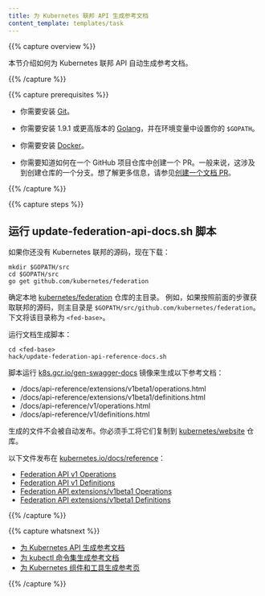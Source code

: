 ```yaml
---
title: 为 Kubernetes 联邦 API 生成参考文档
content_template: templates/task
---
```


<!--
---
title: Generating Reference Documentation for Kubernetes Federation API
content_template: templates/task
---
-->

{{% capture overview %}}

<!--
This page shows how to automatically generate reference pages for the
Kubernetes Federation API.
-->

本节介绍如何为 Kubernetes 联邦 API 自动生成参考文档。

{{% /capture %}}


{{% capture prerequisites %}}

<!--
* You need to have
[Git](https://git-scm.com/book/en/v2/Getting-Started-Installing-Git)
installed.
-->

* 你需要安装 [Git](https://git-scm.com/book/en/v2/Getting-Started-Installing-Git)。

<!--
* You need to have
[Golang](https://golang.org/doc/install) version 1.9.1 or later installed,
and your `$GOPATH` environment variable must be set.
-->

* 你需要安装 1.9.1 或更高版本的 [Golang](https://golang.org/doc/install)，并在环境变量中设置你的 `$GOPATH`。

<!--
* You need to have
[Docker](https://docs.docker.com/engine/installation/) installed.
-->

* 你需要安装 [Docker](https://docs.docker.com/engine/installation/)。

<!--
* You need to know how to create a pull request to a GitHub repository.
Typically, this involves creating a fork of the repository. For more
information, see
[Creating a Documentation Pull Request](/docs/home/contribute/create-pull-request/).
-->

* 你需要知道如何在一个 GitHub 项目仓库中创建一个 PR。一般来说，这涉及到创建仓库的一个分支。想了解更多信息，请参见[创建一个文档 PR](/docs/home/contribute/create-pull-request/)。

{{% /capture %}}


{{% capture steps %}}

<!--
## Running the update-federation-api-docs.sh script
-->

## 运行 update-federation-api-docs.sh 脚本

<!--
If you don't already have the Kubernetes federation source code, get it now:
-->

如果你还没有 Kubernetes 联邦的源码，现在下载：

```shell
mkdir $GOPATH/src
cd $GOPATH/src
go get github.com/kubernetes/federation
```

<!--
Determine the base directory of your local
[kubernetes/federation](https://github.com/kubernetes/federation) repository.
For example, if you followed the preceding step to get the federation source
code, your base directory is `$GOPATH/src/github.com/kubernetes/federation.`
The remaining steps refer to your base directory as `<fed-base>`.
-->

确定本地 [kubernetes/federation](https://github.com/kubernetes/federation) 仓库的主目录。
例如，如果按照前面的步骤获取联邦的源码，则主目录是 `$GOPATH/src/github.com/kubernetes/federation`。
下文将该目录称为 `<fed-base>`。

<!--
Run the doc generation script:
-->

运行文档生成脚本：

```shell
cd <fed-base>
hack/update-federation-api-reference-docs.sh
```

<!--
The script runs the
[k8s.gcr.io/gen-swagger-docs](https://console.cloud.google.com/gcr/images/google-containers/GLOBAL/gen-swagger-docs?gcrImageListquery=%255B%255D&gcrImageListpage=%257B%2522t%2522%253A%2522%2522%252C%2522i%2522%253A0%257D&gcrImageListsize=50&gcrImageListsort=%255B%257B%2522p%2522%253A%2522uploaded%2522%252C%2522s%2522%253Afalse%257D%255D)
image to generate this set of reference docs:
-->

脚本运行 [k8s.gcr.io/gen-swagger-docs](https://console.cloud.google.com/gcr/images/google-containers/GLOBAL/gen-swagger-docs?gcrImageListquery=%255B%255D&gcrImageListpage=%257B%2522t%2522%253A%2522%2522%252C%2522i%2522%253A0%257D&gcrImageListsize=50&gcrImageListsort=%255B%257B%2522p%2522%253A%2522uploaded%2522%252C%2522s%2522%253Afalse%257D%255D) 镜像来生成以下参考文档：

* /docs/api-reference/extensions/v1beta1/operations.html
* /docs/api-reference/extensions/v1beta1/definitions.html
* /docs/api-reference/v1/operations.html
* /docs/api-reference/v1/definitions.html

<!--
The generated files do not get published automatically. They have to be manually copied to the
[kubernetes/website](https://github.com/kubernetes/website/tree/master/content/en/docs/reference/generated)
repository.
-->

生成的文件不会被自动发布。你必须手工将它们复制到 [kubernetes/website](https://github.com/kubernetes/website/tree/master/content/en/docs/reference/generated) 仓库。

<!--
These files are published at
[kubernetes.io/docs/reference](/docs/reference/):
-->

以下文件发布在 [kubernetes.io/docs/reference](/docs/reference/)：

* [Federation API v1 Operations](/docs/reference/federation/v1/operations/)
* [Federation API v1 Definitions](/docs/reference/federation/v1/definitions/)
* [Federation API extensions/v1beta1 Operations](/docs/reference/federation/extensions/v1beta1/operations/)
* [Federation API extensions/v1beta1 Definitions](/docs/reference/federation/extensions/v1beta1/definitions/)

{{% /capture %}}

{{% capture whatsnext %}}

<!--
* [Generating Reference Documentation for the Kubernetes API](/docs/home/contribute/generated-reference/kubernetes-api/)
* [Generating Reference Documentation for kubectl Commands](/docs/home/contribute/generated-reference/kubectl/)
* [Generating Reference Pages for Kubernetes Components and Tools](/docs/home/contribute/generated-reference/kubernetes-components/)
-->

* [为 Kubernetes API 生成参考文档](/docs/home/contribute/generated-reference/kubernetes-api/)
* [为 kubectl 命令集生成参考文档](/docs/home/contribute/generated-reference/kubectl/)
* [为 Kubernetes 组件和工具生成参考页](/docs/home/contribute/generated-reference/kubernetes-components/)

{{% /capture %}}
